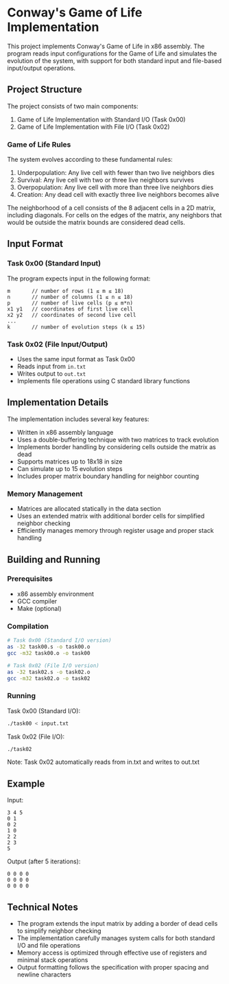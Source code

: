 # Conway's Game of Life Implementation

This project implements Conway's Game of Life in x86 assembly. The program reads input configurations for the Game of Life and simulates the evolution of the system, with support for both standard input and file-based input/output operations.

## Project Structure

The project consists of two main components:

1. Game of Life Implementation with Standard I/O (Task 0x00)
2. Game of Life Implementation with File I/O (Task 0x02)

### Game of Life Rules

The system evolves according to these fundamental rules:

1. Underpopulation: Any live cell with fewer than two live neighbors dies
2. Survival: Any live cell with two or three live neighbors survives
3. Overpopulation: Any live cell with more than three live neighbors dies
4. Creation: Any dead cell with exactly three live neighbors becomes alive

The neighborhood of a cell consists of the 8 adjacent cells in a 2D matrix, including diagonals. For cells on the edges of the matrix, any neighbors that would be outside the matrix bounds are considered dead cells.

## Input Format

### Task 0x00 (Standard Input)
The program expects input in the following format:
```
m       // number of rows (1 ≤ m ≤ 18)
n       // number of columns (1 ≤ n ≤ 18)
p       // number of live cells (p ≤ m*n)
x1 y1   // coordinates of first live cell
x2 y2   // coordinates of second live cell
...
k       // number of evolution steps (k ≤ 15)
```

### Task 0x02 (File Input/Output)
- Uses the same input format as Task 0x00
- Reads input from `in.txt`
- Writes output to `out.txt`
- Implements file operations using C standard library functions

## Implementation Details

The implementation includes several key features:

- Written in x86 assembly language
- Uses a double-buffering technique with two matrices to track evolution
- Implements border handling by considering cells outside the matrix as dead
- Supports matrices up to 18x18 in size
- Can simulate up to 15 evolution steps
- Includes proper matrix boundary handling for neighbor counting

### Memory Management
- Matrices are allocated statically in the data section
- Uses an extended matrix with additional border cells for simplified neighbor checking
- Efficiently manages memory through register usage and proper stack handling

## Building and Running

### Prerequisites
- x86 assembly environment
- GCC compiler
- Make (optional)

### Compilation
```bash
# Task 0x00 (Standard I/O version)
as -32 task00.s -o task00.o
gcc -m32 task00.o -o task00

# Task 0x02 (File I/O version)
as -32 task02.s -o task02.o
gcc -m32 task02.o -o task02
```

### Running
Task 0x00 (Standard I/O):
```bash
./task00 < input.txt
```

Task 0x02 (File I/O):
```bash
./task02
```
Note: Task 0x02 automatically reads from in.txt and writes to out.txt

## Example

Input:
```
3 4 5
0 1
0 2
1 0
2 2
2 3
5
```

Output (after 5 iterations):
```
0 0 0 0
0 0 0 0
0 0 0 0
```

## Technical Notes

- The program extends the input matrix by adding a border of dead cells to simplify neighbor checking
- The implementation carefully manages system calls for both standard I/O and file operations
- Memory access is optimized through effective use of registers and minimal stack operations
- Output formatting follows the specification with proper spacing and newline characters
